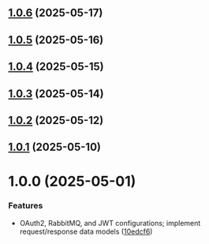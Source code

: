 ## [1.0.6](https://github.com/dev-kitchen/auth-service/compare/v1.0.5...v1.0.6) (2025-05-17)

## [1.0.5](https://github.com/dev-kitchen/auth-service/compare/v1.0.4...v1.0.5) (2025-05-16)

## [1.0.4](https://github.com/dev-kitchen/auth-service/compare/v1.0.3...v1.0.4) (2025-05-15)

## [1.0.3](https://github.com/dev-kitchen/auth-service/compare/v1.0.2...v1.0.3) (2025-05-14)

## [1.0.2](https://github.com/dev-kitchen/auth-service/compare/v1.0.1...v1.0.2) (2025-05-12)

## [1.0.1](https://github.com/dev-kitchen/auth-service/compare/v1.0.0...v1.0.1) (2025-05-10)

# 1.0.0 (2025-05-01)


### Features

* OAuth2, RabbitMQ, and JWT configurations; implement request/response data models ([10edcf6](https://github.com/dev-kitchen/auth-service/commit/10edcf6d6dbad661900618b53d6b8cb1f99af65e))
